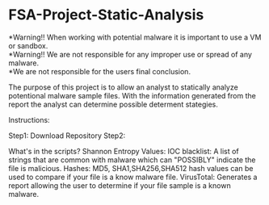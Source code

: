 # FSA-Project-Static-Analysis

*Warning!!  When working with potential malware it is important to use a VM or sandbox.  
*Warning!! We are not responsible for any improper use or spread of any malware.  
*We are not responsible for the users final conclusion.


The purpose of this project is to allow an analyst to statically analyze potentional malware sample files.  With the information generated from the report the analyst can determine possible determent stategies.

Instructions:

Step1:  Download Repository
Step2:  

What's in the scripts?
Shannon Entropy Values:
IOC blacklist:  A list of strings that are common with malware which can "POSSIBLY" indicate the file is malicious. 
Hashes:  MD5, SHA1,SHA256,SHA512  hash values can be used to compare if your file is a know malware file.
VirusTotal: Generates a report allowing the user to determine if your file sample is a known malware.



